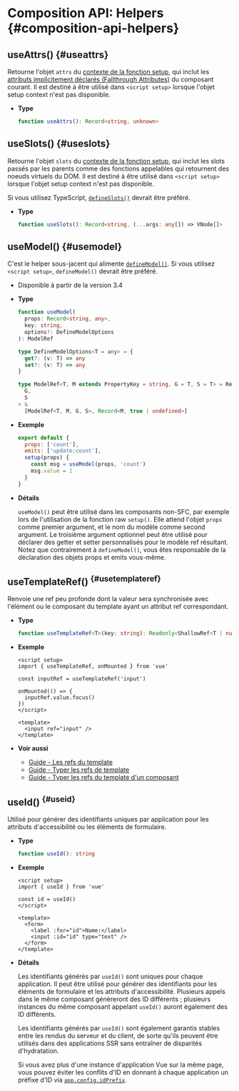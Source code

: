 # Composition API: Helpers {#composition-api-helpers}

## useAttrs() {#useattrs}

Retourne l'objet `attrs` du [contexte de la fonction setup](/api/composition-api-setup#setup-context), qui inclut les [attributs implicitement déclarés (Fallthrough Attributes)](/guide/components/attrs#fallthrough-attributes) du composant courant. Il est destiné à être utilisé dans `<script setup>` lorsque l'objet setup context n'est pas disponible.

- **Type**

  ```ts
  function useAttrs(): Record<string, unknown>
  ```

## useSlots() {#useslots}

Retourne l'objet `slots` du [contexte de la fonction setup](/api/composition-api-setup#setup-context), qui inclut les slots passés par les parents comme des fonctions appelables qui retournent des noeuds virtuels du DOM. Il est destiné à être utilisé dans `<script setup>` lorsque l'objet setup context n'est pas disponible.

Si vous utilisez TypeScript, [`defineSlots()`](/api/sfc-script-setup#defineslots) devrait être préféré.

- **Type**

  ```ts
  function useSlots(): Record<string, (...args: any[]) => VNode[]>
  ```

## useModel() {#usemodel}

C'est le helper sous-jacent qui alimente [`defineModel()`](/api/sfc-script-setup#definemodel). Si vous utilisez `<script setup>`, `defineModel()` devrait être préféré.

- Disponible à partir de la version 3.4

- **Type**

  ```ts
  function useModel(
    props: Record<string, any>,
    key: string,
    options?: DefineModelOptions
  ): ModelRef

  type DefineModelOptions<T = any> = {
    get?: (v: T) => any
    set?: (v: T) => any
  }

  type ModelRef<T, M extends PropertyKey = string, G = T, S = T> = Ref<
    G,
    S
  > &
    [ModelRef<T, M, G, S>, Record<M, true | undefined>]
  ```

- **Exemple**

  ```js
  export default {
    props: ['count'],
    emits: ['update:count'],
    setup(props) {
      const msg = useModel(props, 'count')
      msg.value = 1
    }
  }
  ```

- **Détails**

  `useModel()` peut être utilisé dans les composants non-SFC, par exemple lors de l'utilisation de la fonction raw `setup()`. Elle attend l'objet `props` comme premier argument, et le nom du modèle comme second argument. Le troisième argument optionnel peut être utilisé pour déclarer des getter et setter personnalisés pour le modèle ref résultant. Notez que contrairement à `defineModel()`, vous êtes responsable de la déclaration des objets props et emits vous-même.

## useTemplateRef() <sup class="vt-badge" data-text="3.5+" /> {#usetemplateref}

Renvoie une ref peu profonde dont la valeur sera synchronisée avec l'élément ou le composant du template ayant un attribut ref correspondant.

- **Type**

  ```ts
  function useTemplateRef<T>(key: string): Readonly<ShallowRef<T | null>>
  ```

- **Exemple**

  ```vue
  <script setup>
  import { useTemplateRef, onMounted } from 'vue'

  const inputRef = useTemplateRef('input')

  onMounted(() => {
    inputRef.value.focus()
  })
  </script>

  <template>
    <input ref="input" />
  </template>
  ```

- **Voir aussi**
  - [Guide - Les refs du template](/guide/essentials/template-refs)
  - [Guide - Typer les refs de template](/guide/typescript/composition-api#typing-template-refs) <sup class="vt-badge ts" />
  - [Guide - Typer les refs du template d'un composant](/guide/typescript/composition-api#typing-component-template-refs) <sup class="vt-badge ts" />

## useId() <sup class="vt-badge" data-text="3.5+" /> {#useid}

Utilisé pour générer des identifiants uniques par application pour les attributs d'accessibilité ou les éléments de formulaire.

- **Type**

  ```ts
  function useId(): string
  ```

- **Exemple**

  ```vue
  <script setup>
  import { useId } from 'vue'

  const id = useId()
  </script>

  <template>
    <form>
      <label :for="id">Name:</label>
      <input :id="id" type="text" />
    </form>
  </template>
  ```

- **Détails**

  Les identifiants générés par `useId()` sont uniques pour chaque application. Il peut être utilisé pour générer des identifiants pour les éléments de formulaire et les attributs d'accessibilité. Plusieurs appels dans le même composant génèreront des ID différents ; plusieurs instances du même composant appelant `useId()` auront également des ID différents.

  Les identifiants générés par `useId()` sont également garantis stables entre les rendus du serveur et du client, de sorte qu'ils peuvent être utilisés dans des applications SSR sans entraîner de disparités d'hydratation.

  Si vous avez plus d'une instance d'application Vue sur la même page, vous pouvez éviter les conflits d'ID en donnant à chaque application un préfixe d'ID via [`app.config.idPrefix`](/api/application#app-config-idprefix).
